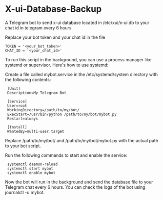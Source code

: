 # X-ui-Database-Backup

A Telegram bot to send x-ui database located in /etc/xui/x-ui.db to your chat id in telegram every 6 hours

Replace your bot token and your chat id in the file

    TOKEN = '<your_bot_token>'
    CHAT_ID = '<your_chat_id>'

To run this script in the background, you can use a process manager like systemd or supervisor. Here's how to use systemd:

Create a file called mybot.service in the /etc/systemd/system directory with the following contents:


     [Unit]
     Description=My Telegram Bot

     [Service]
     User=root
     WorkingDirectory=/path/to/my/bot/
     ExecStart=/usr/bin/python /path/to/my/bot/mybot.py
     Restart=always

     [Install]
     WantedBy=multi-user.target

Replace /path/to/my/bot/ and /path/to/my/bot/mybot.py with the actual path to your bot script.

Run the following commands to start and enable the service:


     systemctl daemon-reload
     systemctl start mybot
     systemctl enable mybot

Now the bot will run in the background and send the database file to your Telegram chat every 6 hours. You can check the logs of the bot using journalctl -u mybot.
